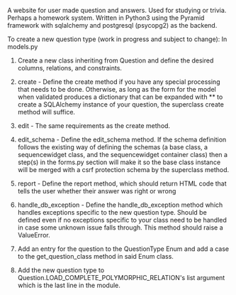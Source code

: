 A website for user made question and answers.  Used for studying or trivia. Perhaps a homework system.
Written in Python3 using the Pyramid framework with sqlalchemy and postgresql (psycopg2) as the backend.

To create a new question type (work in progress and subject to change):
    In models.py
1.  Create a new class inheriting from Question and define the desired columns, relations, and constraints.

2.  create - Define the create method if you have any special processing that needs to be done. Otherwise, as long as
    the form for the model when validated produces a dictionary that can be expanded with ** to create a SQLAlchemy
    instance of your question, the superclass create method will suffice.

3.  edit - The same requirements as the create method.

4.  edit_schema - Define the edit_schema method.  If the schema definition follows the existing way of defining the
    schemas (a base class, a sequencewidget class, and the sequencewidget container class) then a step(s) in the
    forms.py section will make it so the base class instance will be merged with a csrf protection schema by
    the superclass method.

5.  report - Define the report method, which should return HTML code that tells the user whether their answer
    was right or wrong

6.  handle_db_exception - Define the handle_db_exception method which handles exceptions specific to the new
    question type.  Should be defined even if no exceptions specific to your class need to be handled in case
    some unknown issue falls through.  This method should raise a ValueError.

7.  Add an entry for the question to the QuestionType Enum and add a case to the get_question_class method in said Enum class.

8.  Add the new question type to Question.LOAD_COMPLETE_POLYMORPHIC_RELATION's list argument which is the last line in the module.
